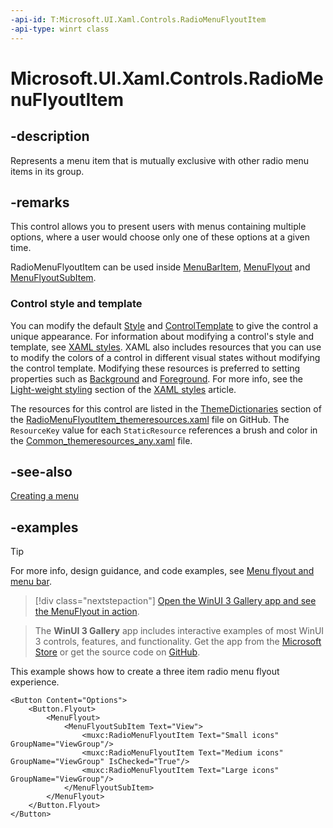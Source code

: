 ```yaml
---
-api-id: T:Microsoft.UI.Xaml.Controls.RadioMenuFlyoutItem
-api-type: winrt class
---
```


# Microsoft.UI.Xaml.Controls.RadioMenuFlyoutItem

<!--
public class RadioMenuFlyoutItem : Windows.UI.Xaml.Controls.MenuFlyoutItem
-->

## -description

Represents a menu item that is mutually exclusive with other radio menu items in its group.

## -remarks

This control allows you to present users with menus containing multiple options, where a user would choose only one of these options at a given time.

RadioMenuFlyoutItem can be used inside [MenuBarItem](/uwp/api/windows.ui.xaml.controls.menubaritem), [MenuFlyout](/uwp/api/windows.ui.xaml.controls.menuflyout) and [MenuFlyoutSubItem](/uwp/api/windows.ui.xaml.controls.menuflyoutsubitem).

### Control style and template

You can modify the default [Style](../microsoft.ui.xaml/style.md) and [ControlTemplate](controltemplate.md) to give the control a unique appearance. For information about modifying a control's style and template, see [XAML styles](/windows/apps/design/style/xaml-styles). XAML also includes resources that you can use to modify the colors of a control in different visual states without modifying the control template. Modifying these resources is preferred to setting properties such as [Background](control_background.md) and [Foreground](control_foreground.md). For more info, see the [Light-weight styling](/windows/apps/design/style/xaml-styles#lightweight-styling) section of the [XAML styles](/windows/apps/design/style/xaml-styles) article.

The resources for this control are listed in the [ThemeDictionaries](/windows/apps/design/style/xaml-theme-resources) section of the [RadioMenuFlyoutItem_themeresources.xaml](https://github.com/microsoft/microsoft-ui-xaml/blob/main/dev/RadioMenuFlyoutItem/RadioMenuFlyoutItem_themeresources.xaml) file on GitHub. The `ResourceKey` value for each `StaticResource` references a brush and color in the [Common_themeresources_any.xaml](https://github.com/microsoft/microsoft-ui-xaml/blob/main/dev/CommonStyles/Common_themeresources_any.xaml) file.

## -see-also

[Creating a menu](/windows/apps/design/controls/menus#create-a-menu-flyout-or-a-context-menu)

## -examples

> [!TIP]
> For more info, design guidance, and code examples, see [Menu flyout and menu bar](/windows/apps/design/controls/menus).

> [!div class="nextstepaction"]
> [Open the WinUI 3 Gallery app and see the MenuFlyout in action](winui3gallery:/item/MenuFlyout).

> The **WinUI 3 Gallery** app includes interactive examples of most WinUI 3 controls, features, and functionality. Get the app from the [Microsoft Store](https://www.microsoft.com/store/productId/9P3JFPWWDZRC) or get the source code on [GitHub](https://github.com/microsoft/WinUI-Gallery).

This example shows how to create a three item radio menu flyout experience.

```Xaml
<Button Content="Options">
    <Button.Flyout>
        <MenuFlyout>
            <MenuFlyoutSubItem Text="View">
                <muxc:RadioMenuFlyoutItem Text="Small icons" GroupName="ViewGroup"/>
                <muxc:RadioMenuFlyoutItem Text="Medium icons" GroupName="ViewGroup" IsChecked="True"/>
                <muxc:RadioMenuFlyoutItem Text="Large icons" GroupName="ViewGroup"/>
            </MenuFlyoutSubItem>
        </MenuFlyout>
    </Button.Flyout>
</Button>
```
